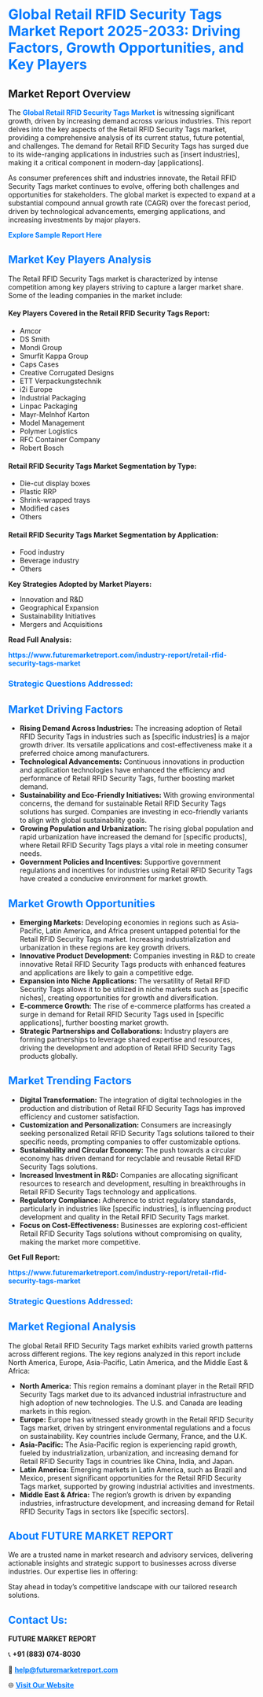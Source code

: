 <h1 style="color: #007BFF;">Global Retail RFID Security Tags Market Report 2025-2033: Driving Factors, Growth Opportunities, and Key Players</h1>

<section id="overview">
<h2>Market Report Overview</h2>
<p>The <a href="https://www.futuremarketreport.com/industry-report/retail-rfid-security-tags-market" style="color: #007BFF; text-decoration: none;"><strong>Global Retail RFID Security Tags Market</strong></a> is witnessing significant growth, driven by increasing demand across various industries. This report delves into the key aspects of the Retail RFID Security Tags market, providing a comprehensive analysis of its current status, future potential, and challenges. The demand for Retail RFID Security Tags has surged due to its wide-ranging applications in industries such as [insert industries], making it a critical component in modern-day [applications].</p>
<p>As consumer preferences shift and industries innovate, the Retail RFID Security Tags market continues to evolve, offering both challenges and opportunities for stakeholders. The global market is expected to expand at a substantial compound annual growth rate (CAGR) over the forecast period, driven by technological advancements, emerging applications, and increasing investments by major players.</p>
</section>

<section id="overview">
<p><a href="https://www.futuremarketreport.com/request-sample/reportId=32215" style="color: #007BFF; text-decoration: none;"><strong>Explore Sample Report Here</strong></a></p>
</section>

<section id="key-players">
<h2 style="color: #007BFF;">Market Key Players Analysis</h2>
<p>The Retail RFID Security Tags market is characterized by intense competition among key players striving to capture a larger market share. Some of the leading companies in the market include:</p>
<h4>Key Players Covered in the Retail RFID Security Tags Report:</h4>
<ul><li>Amcor</li><li>DS Smith</li><li>Mondi Group</li><li>Smurfit Kappa Group</li><li>Caps Cases</li><li>Creative Corrugated Designs</li><li>ETT Verpackungstechnik</li><li>i2i Europe</li><li>Industrial Packaging</li><li>Linpac Packaging</li><li>Mayr-Melnhof Karton</li><li>Model Management</li><li>Polymer Logistics</li><li>RFC Container Company</li><li>Robert Bosch</li></ul>
<h4>Retail RFID Security Tags Market Segmentation by Type:</h4>
<ul><li>Die-cut display boxes</li><li>Plastic RRP</li><li>Shrink-wrapped trays</li><li>Modified cases</li><li>Others</li></ul>

<h4>Retail RFID Security Tags Market Segmentation by Application:</h4>
<ul><li>Food industry</li><li>Beverage industry</li><li>Others</li></ul>
<p><strong>Key Strategies Adopted by Market Players:</strong></p>
<ul>
<li>Innovation and R&D</li>
<li>Geographical Expansion</li>
<li>Sustainability Initiatives</li>
<li>Mergers and Acquisitions</li>
</ul>
</section>

<section>
<p><strong>Read Full Analysis: </strong></p><a href="https://www.futuremarketreport.com/industry-report/retail-rfid-security-tags-market" style="color: #007BFF; text-decoration: none;"><strong>https://www.futuremarketreport.com/industry-report/retail-rfid-security-tags-market</strong></a>
<h3 style="color: #007BFF;">Strategic Questions Addressed:</h3>
</section>

<section id="driving-factors">
<h2 style="color: #007BFF;">Market Driving Factors</h2>
<ul>
<li><strong>Rising Demand Across Industries:</strong> The increasing adoption of Retail RFID Security Tags in industries such as [specific industries] is a major growth driver. Its versatile applications and cost-effectiveness make it a preferred choice among manufacturers.</li>
<li><strong>Technological Advancements:</strong> Continuous innovations in production and application technologies have enhanced the efficiency and performance of Retail RFID Security Tags, further boosting market demand.</li>
<li><strong>Sustainability and Eco-Friendly Initiatives:</strong> With growing environmental concerns, the demand for sustainable Retail RFID Security Tags solutions has surged. Companies are investing in eco-friendly variants to align with global sustainability goals.</li>
<li><strong>Growing Population and Urbanization:</strong> The rising global population and rapid urbanization have increased the demand for [specific products], where Retail RFID Security Tags plays a vital role in meeting consumer needs.</li>
<li><strong>Government Policies and Incentives:</strong> Supportive government regulations and incentives for industries using Retail RFID Security Tags have created a conducive environment for market growth.</li>
</ul>
</section>

<section id="growth-opportunities">
<h2 style="color: #007BFF;">Market Growth Opportunities</h2>
<ul>
<li><strong>Emerging Markets:</strong> Developing economies in regions such as Asia-Pacific, Latin America, and Africa present untapped potential for the Retail RFID Security Tags market. Increasing industrialization and urbanization in these regions are key growth drivers.</li>
<li><strong>Innovative Product Development:</strong> Companies investing in R&D to create innovative Retail RFID Security Tags products with enhanced features and applications are likely to gain a competitive edge.</li>
<li><strong>Expansion into Niche Applications:</strong> The versatility of Retail RFID Security Tags allows it to be utilized in niche markets such as [specific niches], creating opportunities for growth and diversification.</li>
<li><strong>E-commerce Growth:</strong> The rise of e-commerce platforms has created a surge in demand for Retail RFID Security Tags used in [specific applications], further boosting market growth.</li>
<li><strong>Strategic Partnerships and Collaborations:</strong> Industry players are forming partnerships to leverage shared expertise and resources, driving the development and adoption of Retail RFID Security Tags products globally.</li>
</ul>
</section>

<section id="trending-factors">
<h2 style="color: #007BFF;">Market Trending Factors</h2>
<ul>
<li><strong>Digital Transformation:</strong> The integration of digital technologies in the production and distribution of Retail RFID Security Tags has improved efficiency and customer satisfaction.</li>
<li><strong>Customization and Personalization:</strong> Consumers are increasingly seeking personalized Retail RFID Security Tags solutions tailored to their specific needs, prompting companies to offer customizable options.</li>
<li><strong>Sustainability and Circular Economy:</strong> The push towards a circular economy has driven demand for recyclable and reusable Retail RFID Security Tags solutions.</li>
<li><strong>Increased Investment in R&D:</strong> Companies are allocating significant resources to research and development, resulting in breakthroughs in Retail RFID Security Tags technology and applications.</li>
<li><strong>Regulatory Compliance:</strong> Adherence to strict regulatory standards, particularly in industries like [specific industries], is influencing product development and quality in the Retail RFID Security Tags market.</li>
<li><strong>Focus on Cost-Effectiveness:</strong> Businesses are exploring cost-efficient Retail RFID Security Tags solutions without compromising on quality, making the market more competitive.</li>
</ul>
</section>

<section>
<p><strong>Get Full Report: </strong></p><a href="https://www.futuremarketreport.com/industry-report/retail-rfid-security-tags-market" style="color: #007BFF; text-decoration: none;"><strong>https://www.futuremarketreport.com/industry-report/retail-rfid-security-tags-market</strong></a>
<h3 style="color: #007BFF;">Strategic Questions Addressed:</h3>
</section>


<section id="regional-analysis">
<h2 style="color: #007BFF;">Market Regional Analysis</h2>
<p>The global Retail RFID Security Tags market exhibits varied growth patterns across different regions. The key regions analyzed in this report include North America, Europe, Asia-Pacific, Latin America, and the Middle East & Africa:</p>
<ul>
<li><strong>North America:</strong> This region remains a dominant player in the Retail RFID Security Tags market due to its advanced industrial infrastructure and high adoption of new technologies. The U.S. and Canada are leading markets in this region.</li>
<li><strong>Europe:</strong> Europe has witnessed steady growth in the Retail RFID Security Tags market, driven by stringent environmental regulations and a focus on sustainability. Key countries include Germany, France, and the U.K.</li>
<li><strong>Asia-Pacific:</strong> The Asia-Pacific region is experiencing rapid growth, fueled by industrialization, urbanization, and increasing demand for Retail RFID Security Tags in countries like China, India, and Japan.</li>
<li><strong>Latin America:</strong> Emerging markets in Latin America, such as Brazil and Mexico, present significant opportunities for the Retail RFID Security Tags market, supported by growing industrial activities and investments.</li>
<li><strong>Middle East & Africa:</strong> The region’s growth is driven by expanding industries, infrastructure development, and increasing demand for Retail RFID Security Tags in sectors like [specific sectors].</li>
</ul>
</section>

<footer>
<h2 style="color: #007BFF;">About FUTURE MARKET REPORT</h2>
<p>We are a trusted name in market research and advisory services, delivering actionable insights and strategic support to businesses across diverse industries. Our expertise lies in offering:</p>

<p>Stay ahead in today’s competitive landscape with our tailored research solutions.</p>

<h2 style="color: #007BFF;">Contact Us:</h2>
<p><strong>FUTURE MARKET REPORT</strong></p>
<p>📞 <strong>+91 (883) 074-8030</strong></p>
<p>📧 <strong><a href="mailto:help@futuremarketreport.com" style="color: #007BFF;">help@futuremarketreport.com</a></strong></p>
<p>🌐 <strong><a href="https://www.futuremarketreport.com/" style="color: #007BFF;">Visit Our Website</a></strong></p>
</footer>